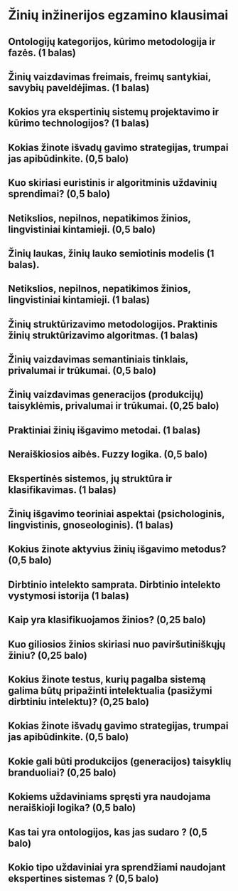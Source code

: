 # Žinių inžinerijos egzamino klausimai

## Ontologijų kategorijos, kūrimo metodologija ir fazės. (1 balas)
## Žinių vaizdavimas freimais, freimų santykiai, savybių paveldėjimas. (1 balas)
## Kokios yra ekspertinių sistemų projektavimo ir kūrimo technologijos? (1 balas)
## Kokias žinote išvadų gavimo strategijas, trumpai jas apibūdinkite. (0,5 balo)



## Kuo skiriasi euristinis ir algoritminis uždavinių sprendimai? (0,5 balo)
## Netikslios, nepilnos, nepatikimos žinios, lingvistiniai kintamieji. (0,5 balo)
## Žinių laukas, žinių lauko semiotinis modelis (1 balas).
## Netikslios, nepilnos, nepatikimos žinios, lingvistiniai kintamieji. (1 balas)
## Žinių struktūrizavimo metodologijos. Praktinis žinių struktūrizavimo algoritmas. (1 balas)
## Žinių vaizdavimas semantiniais tinklais, privalumai ir trūkumai. (0,5 balo)
## Žinių vaizdavimas generacijos (produkcijų) taisyklėmis, privalumai ir trūkumai. (0,25 balo)



## Praktiniai žinių išgavimo metodai. (1 balas)
## Neraiškiosios aibės. Fuzzy logika. (0,5 balo)
## Ekspertinės sistemos, jų struktūra ir klasifikavimas. (1 balas)
## Žinių išgavimo teoriniai aspektai (psichologinis, lingvistinis, gnoseologinis). (1 balas)
## Kokius žinote aktyvius žinių išgavimo metodus? (0,5 balo)
## Dirbtinio intelekto samprata. Dirbtinio intelekto vystymosi istorija (1 balas)
## Kaip yra klasifikuojamos žinios? (0,25 balo)
## Kuo giliosios žinios skiriasi nuo paviršutiniškųjų žiniu? (0,25 balo)
## Kokius žinote testus, kurių pagalba sistemą galima būtų pripažinti intelektualia (pasižymi dirbtiniu intelektu)? (0,25 balo)
## Kokias žinote išvadų gavimo strategijas, trumpai jas apibūdinkite. (0,5 balo)
## Kokie gali būti produkcijos (generacijos) taisyklių branduoliai? (0,25 balo)
## Kokiems uždaviniams spręsti yra naudojama neraiškioji logika? (0,5 balo)
## Kas tai yra ontologijos, kas jas sudaro ? (0,5 balo)
## Kokio tipo uždaviniai yra sprendžiami naudojant ekspertines sistemas ? (0,5 balo)